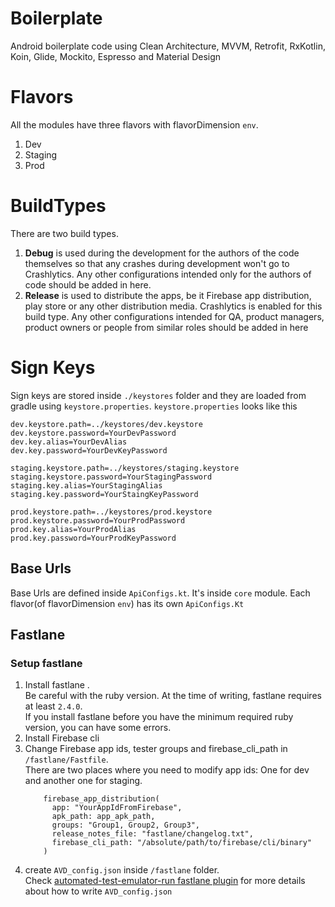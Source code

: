 # Boilerplate
Android boilerplate code using Clean Architecture, MVVM, Retrofit, RxKotlin, Koin, Glide, Mockito, Espresso and Material Design

# Flavors
All the modules have three flavors with flavorDimension `env`.
1. Dev
2. Staging
3. Prod

# BuildTypes
There are two build types. 
1. **Debug** is used during the development for the authors of the code themselves 
so that any crashes during development won't go to Crashlytics. 
Any other configurations intended only for the authors of code should be added in here.
2. **Release** is used to distribute the apps, be it Firebase app distribution, 
play store or any other distribution media. Crashlytics is enabled for this build type. 
Any other configurations intended for QA, product managers, 
product owners or people from similar roles should be added in here

# Sign Keys
Sign keys are stored inside `./keystores` folder and they are loaded from gradle using `keystore.properties`.
`keystore.properties` looks like this
```
dev.keystore.path=../keystores/dev.keystore
dev.keystore.password=YourDevPassword
dev.key.alias=YourDevAlias
dev.key.password=YourDevKeyPassword

staging.keystore.path=../keystores/staging.keystore
staging.keystore.password=YourStagingPassword
staging.key.alias=YourStagingAlias
staging.key.password=YourStaingKeyPassword

prod.keystore.path=../keystores/prod.keystore
prod.keystore.password=YourProdPassword
prod.key.alias=YourProdAlias
prod.key.password=YourProdKeyPassword
```

## Base Urls
Base Urls are defined inside `ApiConfigs.kt`. It's inside `core` module. Each flavor(of flavorDimension `env`) has its own `ApiConfigs.Kt`

## Fastlane

### Setup fastlane

1. Install fastlane .   
    Be careful with the ruby version. At the time of writing, fastlane requires at least `2.4.0`.    
    If you install fastlane before you have the minimum required ruby version, you can have some errors.
2. Install Firebase cli
3. Change Firebase app ids, tester groups and firebase_cli_path in `/fastlane/Fastfile`.   
    There are two places where you need to modify app ids: One for dev and another one for staging.
    ```
        firebase_app_distribution(
          app: "YourAppIdFromFirebase",
          apk_path: app_apk_path,
          groups: "Group1, Group2, Group3",
          release_notes_file: "fastlane/changelog.txt",
          firebase_cli_path: "/absolute/path/to/firebase/cli/binary"
        )
    ```
4. create `AVD_config.json` inside `/fastlane` folder.    
    Check [automated-test-emulator-run fastlane plugin](https://github.com/AzimoLabs/fastlane-plugin-automated-test-emulator-run) for more details about how to write `AVD_config.json` 
